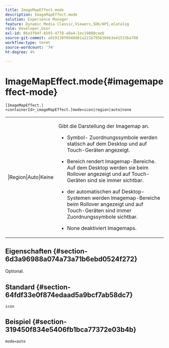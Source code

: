 ```yaml
---
title: ImageMapEffect.mode
description: ImageMapEffect.mode
solution: Experience Manager
feature: Dynamic Media Classic,Viewers,SDK/API,eCatalog
role: Developer,User
exl-id: 86a3f04f-6593-4778-a8a4-1ec19800ceeb
source-git-commit: a919130f0940d81a221b79563b6b3e41533ba788
workflow-type: tm+mt
source-wordcount: '74'
ht-degree: 4%

---
```


# ImageMapEffect.mode{#imagemapeffect-mode}

`[ImageMapEffect.|<containerId>_imageMapEffect.]mode=icon|region|auto|none`

<table id="table_4A3D7D66D76A403199303155318D0DE1"> 
 <tbody> 
  <tr> 
   <td colname="col1"> <p> <span class="codeph">|Region|Auto|Keine </span> </p> </td> 
   <td colname="col2"> <p>Gibt die Darstellung der Imagemap an. </p> <p> 
     <ul id="ul_DDA49C152718486E853213E6FC2182B2"> 
      <li id="li_18F86AB4D2F544319CCDF7BE376ABA53"> <p> <span class="codeph"> Symbol- </span> Zuordnungssymbole werden statisch auf dem Desktop und auf Touch-Geräten angezeigt. </p> </li> 
      <li id="li_F8832681CDD6456E9147A37C99BAFFED"> <p> <span class="codeph"> Bereich </span> rendert Imagemap-Bereiche. Auf dem Desktop werden sie beim Rollover angezeigt und auf Touch-Geräten sind sie immer sichtbar. </p> </li> 
      <li id="li_9F7DD686E8104AEB944505363F433C0F"> <p> <span class="codeph"> der automatischen </span> auf Desktop-Systemen werden Imagemap-Bereiche beim Rollover angezeigt und auf Touch-Geräten sind immer Zuordnungssymbole sichtbar. </p> </li> 
      <li id="li_7CB644F3A029480293B46F44FF8D03B6"> <p> <span class="codeph"> None deaktiviert </span> Imagemaps. </p> </li> 
     </ul> </p> </td> 
  </tr> 
 </tbody> 
</table>

## Eigenschaften {#section-6d3a96988a074a73a71b6ebd0524f272}

Optional.

## Standard {#section-64fdf33e0f874edaad5a9bcf7ab58dc7}

`icon`

## Beispiel {#section-319450f834e5406fb1bca77372e03b4b}

`mode=auto`
